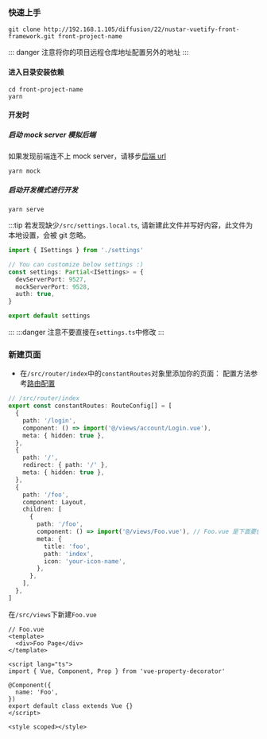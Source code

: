 ### 快速上手

```shell script
git clone http://192.168.1.105/diffusion/22/nustar-vuetify-front-framework.git front-project-name
```

::: danger
注意将你的项目远程仓库地址配置另外的地址
:::

#### 进入目录安装依赖

```shell script
cd front-project-name
yarn
```

#### 开发时

##### 启动 mock server 模拟后端

如果发现前端连不上 mock server，请移步[后端 url](/guide/backendUrl.md)

```shell script
yarn mock
```

##### 启动开发模式进行开发

```shell script
yarn serve
```

:::tip
若发现缺少`/src/settings.local.ts`, 请新建此文件并写好内容，此文件为本地设置，会被 git 忽略。

```ts
import { ISettings } from './settings'

// You can customize below settings :)
const settings: Partial<ISettings> = {
  devServerPort: 9527,
  mockServerPort: 9528,
  auth: true,
}

export default settings
```

:::
:::danger
注意不要直接在`settings.ts`中修改
:::

### 新建页面

- 在`/src/router/index`中的`constantRoutes`对象里添加你的页面：
  配置方法参考[路由配置](/guide/routes)

```ts
// /src/router/index
export const constantRoutes: RouteConfig[] = [
  {
    path: '/login',
    component: () => import('@/views/account/Login.vue'),
    meta: { hidden: true },
  },
  {
    path: '/',
    redirect: { path: '/' },
    meta: { hidden: true },
  },
  {
    path: '/foo',
    component: Layout,
    children: [
      {
        path: '/foo',
        component: () => import('@/views/Foo.vue'), // Foo.vue 是下面要创建页面文件，
        meta: {
          title: 'foo',
          path: 'index',
          icon: 'your-icon-name',
        },
      },
    ],
  },
]
```

在`/src/views`下新建`Foo.vue`

```vue
// Foo.vue
<template>
  <div>Foo Page</div>
</template>

<script lang="ts">
import { Vue, Component, Prop } from 'vue-property-decorator'

@Component({
  name: 'Foo',
})
export default class extends Vue {}
</script>

<style scoped></style>
```
